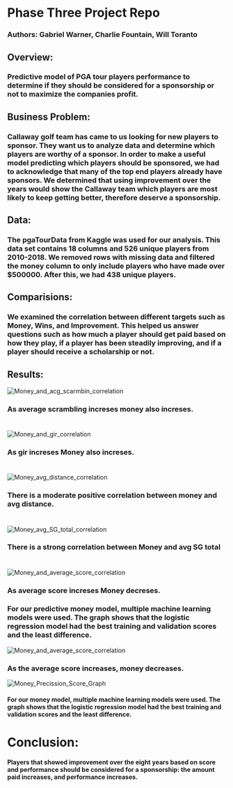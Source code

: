# Phase Three Project Repo
### Authors: Gabriel Warner, Charlie Fountain, Will Toranto

## Overview:
### Predictive model of PGA tour players performance to determine if they should be considered for a sponsorship or not to maximize the companies profit. 

## Business Problem:
### Callaway golf team has came to us looking for new players to sponsor. They want us to analyze data and determine which players are worthy of a sponsor. In order to make a useful model predicting which players should be sponsored, we had to acknowledge that many of the top end players  already have sponsors. We determined that using improvement over the years would show the Callaway team which players are most likely to keep getting better, therefore deserve a sponsorship. 

## Data:
### The pgaTourData from Kaggle was used for our analysis.  This data set contains 18 columns and 526 unique players from 2010-2018.  We removed rows with missing data and filtered the money column to only include players who have made over $500000.  After this, we had 438 unique players.

## Comparisions:
### We examined the correlation between different targets such as Money, Wins, and Improvement.  This helped us answer questions such as how much a player should get paid based on how they play, if a player has been steadily improving, and if a player should receive a scholarship or not.

## Results:

![Money_and_acg_scarmbin_correlation](./images/Money_and_acg_scarmbin_correlation.png)
### As average scrambling increses money also increses.
#
#
![Money_and_gir_correlation](./images/Money_and_gir_correlation.png)
### As gir increses Money also increses.
#
#
![Money_avg_distance_correlation](./images/Money_avg_distance_correlation.png)
### There is a moderate positive correlation between money and avg distance.
#
#
![Money_avg_SG_total_correlation](./images/Money_avg_SG_total_correlation.png)
### There is a strong correlation between Money and avg SG total 
#
#

![Money_and_average_score_correlation](./images/Money_and_average_score_correlation.png)
### As average score increses Money decreses.

### For our predictive money model, multiple machine learning models were used.  The graph shows that the logistic regression model had the best training and validation scores and the least difference.

![Money_and_average_score_correlation](./images/Money_and_average_score_correlation.png)
### As the average score increases, money decreases.
![Money_Precission_Score_Graph](./images/Money_Precission_Score_Graph.png)
#### For our money model, multiple machine learning models were used.  The graph shows that the logistic regression model had the best training and validation scores and the least difference.

# Conclusion:
#### Players that showed improvement over the eight years based on score and performance should be considered for a sponsorship: the amount paid increases, and performance increases.  
